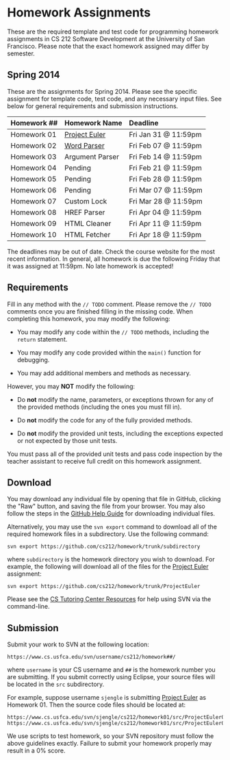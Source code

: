 Homework Assignments
=================================================

These are the required template and test code for programming homework assignments in CS 212 Software Development at the University of San Francisco. Please note that the exact homework assigned may differ by semester.

## Spring 2014 ##

These are the assignments for Spring 2014. Please see the specific assignment for template code, test code, and any necessary input files. See below for general requirements and submission instructions.

| Homework ## | Homework Name                   | Deadline             |
|-------------|---------------------------------|:---------------------|
| Homework 01 | [Project Euler](ProjectEuler/)  | Fri Jan 31 @ 11:59pm |
| Homework 02 | [Word Parser](WordParser/)      | Fri Feb 07 @ 11:59pm |
| Homework 03 | Argument Parser                 | Fri Feb 14 @ 11:59pm |
| Homework 04 | Pending                         | Fri Feb 21 @ 11:59pm |
| Homework 05 | Pending                         | Fri Feb 28 @ 11:59pm |
| Homework 06 | Pending                         | Fri Mar 07 @ 11:59pm |
| Homework 07 | Custom Lock                     | Fri Mar 28 @ 11:59pm |
| Homework 08 | HREF Parser                     | Fri Apr 04 @ 11:59pm |
| Homework 09 | HTML Cleaner                    | Fri Apr 11 @ 11:59pm |
| Homework 10 | HTML Fetcher                    | Fri Apr 18 @ 11:59pm |

The deadlines may be out of date. Check the course website for the most recent information. In general, all homework is due the following Friday that it was assigned at 11:59pm. No late homework is accepted!

## Requirements ##

Fill in any method with the `// TODO` comment. Please remove the `// TODO` comments once you are finished filling in the missing code. When completing this homework, you may modify the following:

- You may modify any code within the `// TODO` methods, including the `return` statement.

- You may modify any code provided within the `main()` function for debugging.

- You may add additional members and methods as necessary.

However, you may **NOT** modify the following:

- Do **not** modify the name, parameters, or exceptions thrown for any of the provided methods (including the ones you must fill in).

- Do **not** modify the code for any of the fully provided methods.

- Do **not** modify the provided unit tests, including the exceptions expected or not expected by those unit tests.

You must pass all of the provided unit tests and pass code inspection by the teacher assistant to receive full credit on this homework assignment.

## Download ##

You may download any individual file by opening that file in GitHub, clicking the "Raw" button, and saving the file from your browser. You may also follow the steps in the [GitHub Help Guide](https://help.github.com/articles/downloading-files-from-the-command-line) for downloading individual files.

Alternatively, you may use the `svn export` command to download all of the required homework files in a subdirectory. Use the following command:

```
svn export https://github.com/cs212/homework/trunk/subdirectory
```

where `subdirectory` is the homework directory you wish to download. For example, the following will download all of the files for the [Project Euler](ProjectEuler/) assignment:

```
svn export https://github.com/cs212/homework/trunk/ProjectEuler
```

Please see the [CS Tutoring Center Resources](http://tutoringcenter.cs.usfca.edu/resources/) for help using SVN via the command-line.

## Submission ##

Submit your work to SVN at the following location:

```
https://www.cs.usfca.edu/svn/username/cs212/homework##/
```

where `username` is your CS username and `##` is the homework number you are submitting. If you submit correctly using Eclipse, your source files will be located in the `src` subdirectory.

For example, suppose username `sjengle` is submitting [Project Euler](ProjectEuler/) as Homework 01. Then the source code files should be located at:

```
https://www.cs.usfca.edu/svn/sjengle/cs212/homework01/src/ProjectEuler06.java
https://www.cs.usfca.edu/svn/sjengle/cs212/homework01/src/ProjectEuler06Test.java
```

We use scripts to test homework, so your SVN repository must follow the above guidelines exactly. Failure to submit your homework properly may result in a 0% score.
